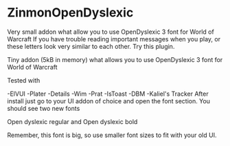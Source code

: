 # ZinmonOpenDyslexic
Very small addon what allow you to use OpenDyslexic 3 font for World of Warcraft
If you have trouble reading important messages when you play, or these letters look very similar to each other. Try this plugin.

Tiny addon (5kB in memory) what allows you to use OpenDyslexic 3 font for World of Warcraft


Tested with

-ElVUI
-Plater
-Details
-Wim
-Prat
-IsToast
-DBM
-Kaliel's Tracker
After install just go to your UI addon of choice and open the font section. You should see two new fonts

Open dyslexic regular and Open dyslexic bold

Remember, this font is big, so use smaller font sizes to fit with your old UI.
